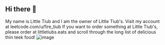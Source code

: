 ## Hi there 👋

My name is Little Tiub and I am the owner of Little Tiub's. Visit my account at leetcode.com/u/fire_tiub
If you want to order something at Little Tiub's, please order at littletiubs.eats and scroll through the long list of delicious thin teek food!
![image](https://github.com/user-attachments/assets/3b7ed06e-06f2-4f96-998c-054d2a80176a)
